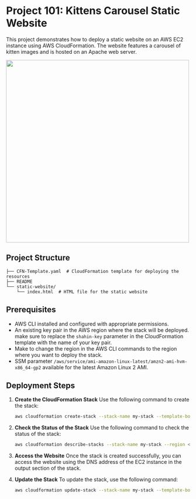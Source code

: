 # Project 101: Kittens Carousel Static Website

This project demonstrates how to deploy a static website on an AWS EC2 instance using AWS CloudFormation. The website features a carousel of kitten images and is hosted on an Apache web server.

<img src="https://cdn.hashnode.com/res/hashnode/image/upload/v1743001746879/215e7470-a842-443b-98b9-1f2d82695e25.gif" width="500" height="auto" />

## Project Structure
```
├── CFN-Template.yaml  # CloudFormation template for deploying the resources
├── README  
└── static-website/  
    └── index.html  # HTML file for the static website
```

## Prerequisites
- AWS CLI installed and configured with appropriate permissions.
- An existing key pair in the AWS region where the stack will be deployed. make sure to replace the `shahin-key` parameter in the CloudFormation template with the name of your key pair.
- Make to change the region in the AWS CLI commands to the region where you want to deploy the stack.
- SSM parameter `/aws/service/ami-amazon-linux-latest/amzn2-ami-hvm-x86_64-gp2` available for the latest Amazon Linux 2 AMI.

## Deployment Steps
1. **Create the CloudFormation Stack**
   Use the following command to create the stack:
   ```sh
   aws cloudformation create-stack --stack-name my-stack --template-body file://CFN-Template.yaml --region <your-region>
   ```
2. **Check the Status of the Stack**
   Use the following command to check the status of the stack:
   ```sh
   aws cloudformation describe-stacks --stack-name my-stack --region <your-region>
   ```
3. **Access the Website**
   Once the stack is created successfully, you can access the website using the DNS address of the EC2 instance in the output section of the stack.

4. **Update the Stack**
   To update the stack, use the following command:
   ```sh
   aws cloudformation update-stack --stack-name my-stack --template-body file://CFN-Template.yaml --region <your-region>
   ```




